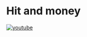 # Hit and money

[![youtube](https://img.youtube.com/vi/vPFK7Ulhmh4/0.jpg)](http://www.youtube.com/watch?v=vPFK7Ulhmh4 "Hit and Money")
